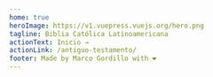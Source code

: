```yaml
---
home: true
heroImage: https://v1.vuepress.vuejs.org/hero.png
tagline: Biblia Católica Latinoamericana
actionText: Inicio →
actionLink: /antiguo-testamento/
footer: Made by Marco Gordillo with ❤️
---
```

